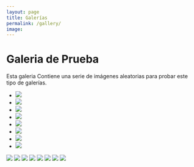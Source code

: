 ```yaml
---
layout: page
title: Galerías
permalink: /gallery/
image: 
---
```


# Galeria de Prueba

Esta galeria Contiene una serie de imágenes aleatorias para probar este tipo de galerías.

<div class="top0">
    <ul>
        <li><a href="#img_3"><img src="dscn0205c.jpg"></a></li>
        <li><a href="#img_4"><img src="iceberg.jpg"></a></li>
        <li><a href="#img_5"><img src="27ac-5.png"></a></li>
        <li><a href="#img_6"><img src="CimaNorte_TiposDeNubes.jpg"></a></li>
        <li><a href="#img_7"><img src="Biggest_hailstone.jpg"></a></li>
        <li><a href="#img_8"><img src="dscn0059-copie.jpg"></a></li>
        <li><a href="#img_9"><img src="20200813_174038.jpg"></a></li>
        <li><a href="#img_10"><img src="Mapa_distro.png"></a></li>
    </ul>

  <a href="#_3" class="lightbox trans" id="img_3"><img src="dscn0205c.jpg"></a>
  <a href="#_4" class="lightbox trans" id="img_4"><img src="iceberg.jpg"></a>
  <a href="#_5" class="lightbox trans" id="img_5"><img src="27ac-5.png"></a>
  <a href="#_6" class="lightbox trans" id="img_6"><img src="CimaNorte_TiposDeNubes.jpg"></a>
  <a href="#_7" class="lightbox trans" id="img_7"><img src="Biggest_hailstone.jpg"></a>
  <a href="#_8" class="lightbox trans" id="img_8"><img src="dscn0059-copie.jpg"></a>
  <a href="#_9" class="lightbox trans" id="img_9"><img src="20200813_174038.jpg"></a>
  <a href="#_10" class="lightbox trans" id="img_10"><img src="Mapa_distro.png"></a>
</div>


